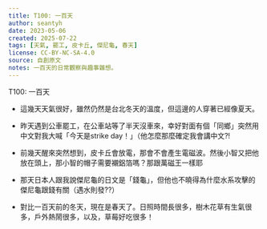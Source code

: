 ```yaml
---
title: T100: 一百天
author: seantyh
date: 2023-05-06
created: 2025-07-22
tags: [天氣, 罷工, 皮卡丘, 傑尼龜, 春天]
license: CC-BY-NC-SA-4.0
source: 自創原文
notes: 一百天的日常觀察與趣事雜想。
---
```

T100: 一百天

* 這幾天天氣很好，雖然仍然是台北冬天的溫度，但這邊的人穿著已經像夏天。

* 昨天遇到公車罷工，在公車站等了半天沒車來，幸好對面有個「同鄉」突然用中文對我大喊「今天是strike day！」（他怎麼那麼確定我會講中文?!

* 前幾天醒來突然想到，皮卡丘會放電，那會不會產生電磁波。然後小智又把他放在頭上，那小智的帽子需要襯鋁箔嗎？那跟萬磁王一樣耶

* 那天日本人跟我說傑尼龜的日文是「錢龜」，但他也不曉得為什麼水系攻擊的傑尼龜跟錢有關（遇水則發??）

* 對比一百天前的冬天，現在是春天了。日照時間長很多，樹木花草有生氣很多，戶外熱鬧很多，以及，草莓好吃很多！